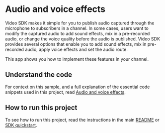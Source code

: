 # Audio and voice effects

Video SDK makes it simple for you to publish audio captured through the microphone to subscribers in a channel. In some cases, users want to modify the captured audio to add sound effects, mix in a pre-recorded audio, or change the voice quality before the audio is published. Video SDK provides several options that enable you to add sound effects, mix in pre-recorded audio, apply voice effects and set the audio route. 

This app shows you how to implement these features in your channel.

## Understand the code

For context on this sample, and a full explanation of the essential code snippets used in this project, read [Audio and voice effects](https://docs-beta.agora.io/en/video-calling/enable-features/audio-and-voice-effects?platform=react-js).


## How to run this project

To see how to run this project, read the instructions in the main [README](../../README.md) or [SDK quickstart](https://docs-beta.agora.io/en/video-calling/get-started/get-started-sdk).


